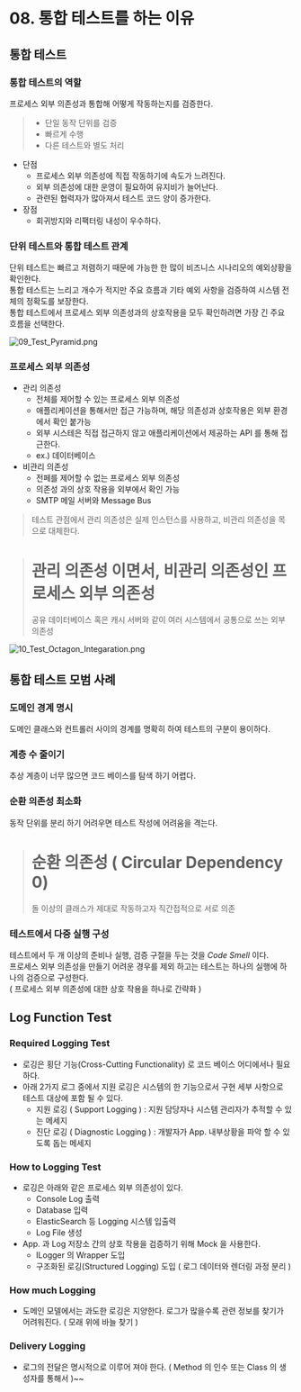 # 08. 통합 테스트를 하는 이유

## 통합 테스트

### 통합 테스트의 역할

프로세스 외부 의존성과 통합해 어떻게 작동하는지를 검증한다.

> - 단일 동작 단위를 검증
>- 빠르게 수행
>- 다른 테스트와 별도 처리

- 단점
    - 프로세스 외부 의존성에 직접 작동하기에 속도가 느려진다.
    - 외부 의존성에 대한 운영이 필요하여 유지비가 늘어난다.
    - 관련된 협력자가 많아져서 테스트 코드 양이 증가한다.
- 장점
    - 회귀방지와 리팩터링 내성이 우수하다.

### 단위 테스트와 통합 테스트 관계

단위 테스트는 빠르고 저렴하기 때문에 가능한 한 많이 비즈니스 시나리오의 예외상황을 확인한다.    
통합 테스트는 느리고 개수가 적지만 주요 흐름과 기타 예외 사항을 검증하여 시스템 전체의 정확도를 보장한다.  
통합 테스트에서 프로세스 외부 의존성과의 상호작용을 모두 확인하려면 가장 긴 주요 흐름을 선택한다.

![09_Test_Pyramid.png](09_Test_Pyramid.png)

### 프로세스 외부 의존성

- 관리 의존성
    - 전체를 제어할 수 있는 프로세스 외부 의존성
    - 애플리케이션을 통해서만 접근 가능하며, 해당 의존성과 상호작용은 외부 환경에서 확인 붙가능
    - 외부 시스테은 직접 접근하지 않고 애플리케이션에서 제공하는 API 를 통해 접근한다.
    - ex.) 데이터베이스
- 비관리 의존성
    - 전페를 제어할 수 없는 프로세스 외부 의존성
    - 의존성 과의 상호 작용을 외부에서 확인 가능
    - SMTP 메일 서버와 Message Bus

> 테스트 관점에서 관리 의존성은 실제 인스턴스를 사용하고, 비관리 의존성을 목으로 대체한다.

> # 관리 의존성 이면서, 비관리 의존성인 프로세스 외부 의존성
> 공유 데이터베이스 혹은 캐시 서버와 같이 여러 시스템에서 공통으로 쓰는 외부 의존성

![10_Test_Octagon_Integaration.png](10_Test_Octagon_Integaration.png)

## 통합 테스트 모범 사례

### 도메인 경계 명시

도메인 클래스와 컨트롤러 사이의 경계를 명확히 하여 테스트의 구분이 용이하다.

### 계층 수 줄이기

추상 계층이 너무 많으면 코드 베이스를 탐색 하기 어렵다.

### 순환 의존성 최소화

동작 단위를 분리 하기 어려우면 테스트 작성에 어려움을 격는다.
> # 순환 의존성 ( Circular Dependency 0)
> 돌 이상의 클래스가 제대로 작동하고자 직간접적으로 서로 의존

### 테스트에서 다중 실행 구성

테스트에서 두 개 이상의 준비나 실행, 검증 구절을 두는 것을 *Code Smell* 이다.    
프로세스 외부 의존성을 만들기 어려운 경우를 제외 하고는 테스트는 하나의 실행에 하나의 검증으로 구성한다.    
( 프로세스 외부 의존성에 대한 상호 작용을 하나로 간략화 )

## Log Function Test

### Required Logging Test

- 로깅은 횡단 기능(Cross-Cutting Functionality) 로 코드 베이스 어디에서나 필요하다.
- 아래 2가지 로그 중에서 지원 로깅은 시스템의 한 기능으로서 구현 세부 사항으로 테스트 대상에 포함 될 수 있다.
    - 지원 로깅 ( Support Logging ) : 지원 담당자나 시스템 관리자가 추적할 수 있는 메세지
    - 진단 로깅 ( Diagnostic Logging ) : 개발자가 App. 내부상황을 파악 할 수 있도록 돕는 메세지

### How to Logging Test

- 로깅은 아래와 같은 프로세스 외부 의존성이 있다.
    - Console Log 출력
    - Database 입력
    - ElasticSearch 등 Logging 시스템 입출력
    - Log File 생성
- App. 과 Log 저장소 간의 상호 작용을 검증하기 위해 Mock 을 사용한다.
    - ILogger 의 Wrapper 도입
    - 구조화된 로깅(Structured Logging) 도입 ( 로그 데이터와 렌더링 과정 분리 )

### How much Logging

- 도메인 모델에서는 과도한 로깅은 지양한다. 로그가 많을수록 관련 정보를 찾기가 어려워진다. ( 모래 위에 바늘 찾기 )

### Delivery Logging

- 로그의 전달은 명시적으로 이루어 져야 한다. ( Method 의 인수 또는 Class 의 생성자를 통해서 )~~